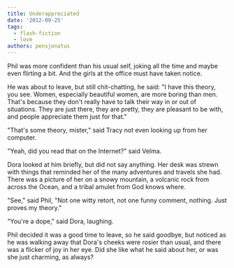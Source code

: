 ```yaml
---
title: Underappreciated
date: '2012-09-25'
tags:
  - flash-fiction
  - love
authors: pensjonatus
---
```


Phil was more confident than his usual self, joking all the time and maybe even
flirting a bit. And the girls at the office must have taken notice.

<!-- truncate -->

He was about to leave, but still chit-chatting, he said: "I have this theory,
you see. Women, especially beautiful women, are more boring than men. That's
because they don't really have to talk their way in or out of situations. They
are just there, they are pretty, they are pleasant to be with, and people
appreciate them just for that."

"That's some theory, mister," said Tracy not even looking up from her computer.

"Yeah, did you read that on the Internet?" said Velma.

Dora looked at him briefly, but did not say anything. Her desk was strewn with
things that reminded her of the many adventures and travels she had. There was a
picture of her on a snowy mountain, a volcanic rock from across the Ocean, and a
tribal amulet from God knows where.

"See," said Phil, "Not one witty retort, not one funny comment, nothing. Just
proves my theory."

"You're a dope," said Dora, laughing.

Phil decided it was a good time to leave, so he said goodbye, but noticed as he
was walking away that Dora's cheeks were rosier than usual, and there was a
flicker of joy in her eye. Did she like what he said about her, or was she just
charming, as always?
